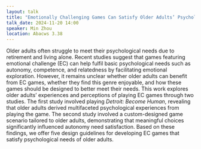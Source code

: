 ```yaml
---
layout: talk
title: "Emotionally Challenging Games Can Satisfy Older Adults’ Psychological Needs: From Empirical Study to Design Guidelines"
talk_date: 2024-11-20 14:00
speaker: Min Zhou
location: Abacws 3.38
---
```


Older adults often struggle to meet their psychological needs due to retirement and living alone. Recent studies suggest that games featuring emotional challenge (EC) can help fulfil basic psychological needs such as autonomy, competence, and relatedness by facilitating emotional exploration. However, it remains unclear whether older adults can benefit from EC games, whether they find this genre enjoyable, and how these games should be designed to better meet their needs. This work explores older adults’ experiences and perceptions of playing EC games through two studies. The first study involved playing *Detroit: Become Human*, revealing that older adults derived multifaceted psychological experiences from playing the game. The second study involved a custom-designed game scenario tailored to older adults, demonstrating that meaningful choices significantly influenced autonomy need satisfaction. Based on these findings, we offer five design guidelines for developing EC games that satisfy psychological needs of older adults.